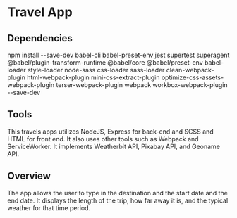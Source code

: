 # Travel App

## Dependencies
npm install --save-dev 
babel-cli 
babel-preset-env 
jest supertest 
superagent
@babel/plugin-transform-runtime
@babel/core @babel/preset-env babel-loader
style-loader node-sass css-loader sass-loader
clean-webpack-plugin
html-webpack-plugin
mini-css-extract-plugin
optimize-css-assets-webpack-plugin terser-webpack-plugin
webpack 
workbox-webpack-plugin --save-dev

## Tools
This travels apps utilizes NodeJS, Express for back-end and SCSS and HTML for front end. It also uses other tools such as Webpack and ServiceWorker. It implements Weatherbit API, Pixabay API, and Geoname API. 

## Overview

The app allows the user to type in the destination and the start date and the end date. It displays the length of the trip, how far away it is, and the typical weather for that time period. 
